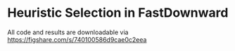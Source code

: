# Heuristic Selection in FastDownward

All code and results are downloadable via https://figshare.com/s/740100586d9cae0c2eea
